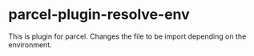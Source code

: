 # parcel-plugin-resolve-env
This is plugin for parcel. Changes the file to be import depending on the environment.
